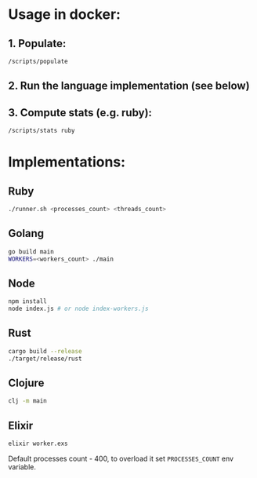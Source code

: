 # Usage in docker:

## 1. Populate:
```bash
/scripts/populate
```

## 2. Run the language implementation (see below)
## 3. Compute stats (e.g. ruby):
```bash
/scripts/stats ruby
```

# Implementations:

## Ruby

```bash
./runner.sh <processes_count> <threads_count>
```

## Golang

```bash
go build main
WORKERS=<workers_count> ./main
```

## Node

```bash
npm install
node index.js # or node index-workers.js
```

## Rust

```bash
cargo build --release
./target/release/rust
```

## Clojure

```bash
clj -m main
```

## Elixir

```bash
elixir worker.exs
```
Default processes count - 400, to overload it set `PROCESSES_COUNT` env variable.
